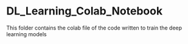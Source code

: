 # DL_Learning_Colab_Notebook

This folder contains the colab file of the code written to train the deep learning models
